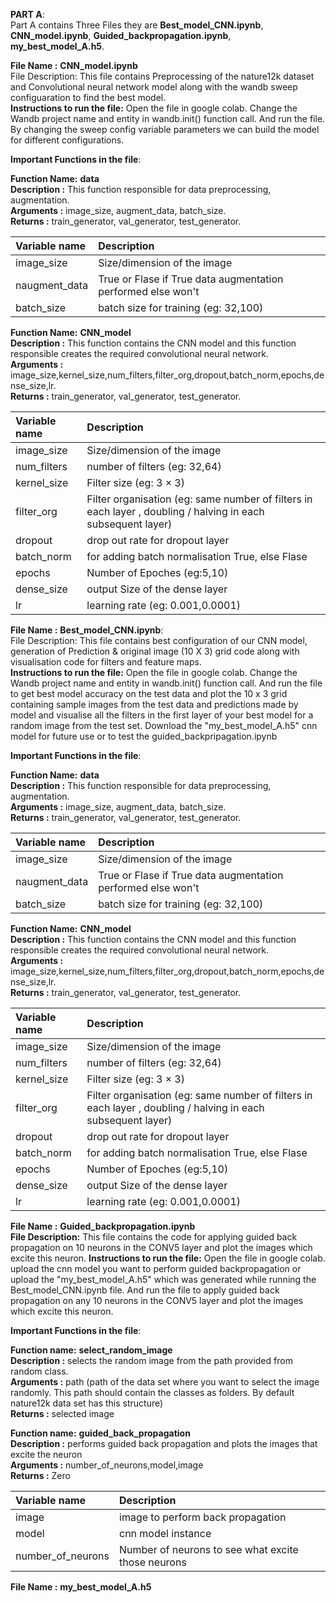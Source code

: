**PART A**:  
          Part A contains Three Files they are **Best_model_CNN.ipynb**, **CNN_model.ipynb**, **Guided_backpropagation.ipynb**, **my_best_model_A.h5**.

**File Name :** **CNN_model.ipynb**  
File Description: This file contains Preprocessing of the nature12k dataset and Convolutional neural network model along with the wandb sweep configuaration to find the best model.  
**Instructions to run the file:** Open the file in google colab. Change the Wandb project name and entity in wandb.init() function call. And run the file. By changing the sweep config variable parameters we can build the model for different configurations.  
  
**Important Functions in the file**:  

**Function Name:** **data**  
**Description :** This function responsible for data preprocessing, augmentation.  
**Arguments :** image_size, augment_data, batch_size.  
**Returns :** train_generator, val_generator, test_generator.  


| **Variable name** |  **Description**   |
| :------------ | :-----|
| image_size    | Size/dimension of the image           |
| naugment_data | True or Flase if True data augmentation performed else won't |
|batch_size | batch size for training (eg: 32,100)|

  
**Function Name:** **CNN_model**  
**Description :** This function contains the CNN model and this function responsible creates the required convolutional neural network.  
**Arguments :** image_size,kernel_size,num_filters,filter_org,dropout,batch_norm,epochs,dense_size,lr.  
**Returns :** train_generator, val_generator, test_generator.  

| **Variable name** |  **Description**   |
| :------------ | :-----|
| image_size    | Size/dimension of the image           |
| num_filters | number of filters (eg: 32,64)|
|kernel_size | Filter size (eg: 3 × 3)|
| filter_org | Filter organisation (eg: same number of filters in each layer , doubling / halving in each subsequent layer) |
|dropout | drop out rate for dropout layer|
|batch_norm | for adding batch normalisation True, else Flase|
|epochs | Number of Epoches (eg:5,10)|
|dense_size | output Size of the dense layer|
|lr | learning rate (eg: 0.001,0.0001)|


**File Name :** ****Best_model_CNN.ipynb****:          
File Description: This file contains best configuration of our CNN model, generation of Prediction & original image (10 X 3) grid code along with visualisation code for filters and feature maps.  
**Instructions to run the file:**  Open the file in google colab. Change the Wandb project name and entity in wandb.init() function call. And run the file to get best model accuracy on the test data and 
plot the 10 x 3 grid containing sample images from the test data and predictions made by model 
and visualise all the filters in the first layer of your best model for a random image from the test set. Download the "my_best_model_A.h5" cnn model for future use or to test the guided_backpripagation.ipynb  
  
**Important Functions in the file**:  

**Function Name:** **data**  
**Description :** This function responsible for data preprocessing, augmentation.  
**Arguments :** image_size, augment_data, batch_size.  
**Returns :** train_generator, val_generator, test_generator.  


| **Variable name** |  **Description**   |
| :------------ | :-----|
| image_size    | Size/dimension of the image           |
| naugment_data | True or Flase if True data augmentation performed else won't |
|batch_size | batch size for training (eg: 32,100)|

  
**Function Name:** **CNN_model**  
**Description :** This function contains the CNN model and this function responsible creates the required convolutional neural network.  
**Arguments :** image_size,kernel_size,num_filters,filter_org,dropout,batch_norm,epochs,dense_size,lr.  
**Returns :** train_generator, val_generator, test_generator.  

| **Variable name** |  **Description**   |
| :------------ | :-----|
| image_size    | Size/dimension of the image           |
| num_filters | number of filters (eg: 32,64)|
|kernel_size | Filter size (eg: 3 × 3)|
| filter_org | Filter organisation (eg: same number of filters in each layer , doubling / halving in each subsequent layer) |
|dropout | drop out rate for dropout layer|
|batch_norm | for adding batch normalisation True, else Flase|
|epochs | Number of Epoches (eg:5,10)|
|dense_size | output Size of the dense layer|
|lr | learning rate (eg: 0.001,0.0001)|



**File Name :** **Guided_backpropagation.ipynb**  
**File Description:** This file contains the code for applying guided back propagation on 10 neurons in the CONV5 layer and plot the images which excite this neuron.
**Instructions to run the file:** Open the file in google colab. upload the cnn model you want to perform guided backpropagation or upload the "my_best_model_A.h5" which was generated while running the Best_model_CNN.ipynb file. And run the file to apply guided back propagation on any 10 neurons in the CONV5 layer and plot the images which excite this neuron.  

**Important Functions in the file**:  

**Function name:** **select_random_image**  
**Description  :** selects the random image from the path provided from random class.  
**Arguments    :** path (path of the data set where you want to select the image randomly. This path should contain the classes as folders. By default nature12k data set has this structure)  
**Returns      :** selected image  

**Function name:** **guided_back_propagation**  
**Description :** performs guided back propagation and plots the images that excite the neuron  
**Arguments   :** number_of_neurons,model,image  
**Returns     :** Zero  

| **Variable name** |  **Description**   |
| :------------ | :-----|
| image    | image to perform back propagation            |
| model | cnn model instance |
|number_of_neurons | Number of neurons to see what excite those neurons|

**File Name :** **my_best_model_A.h5**
